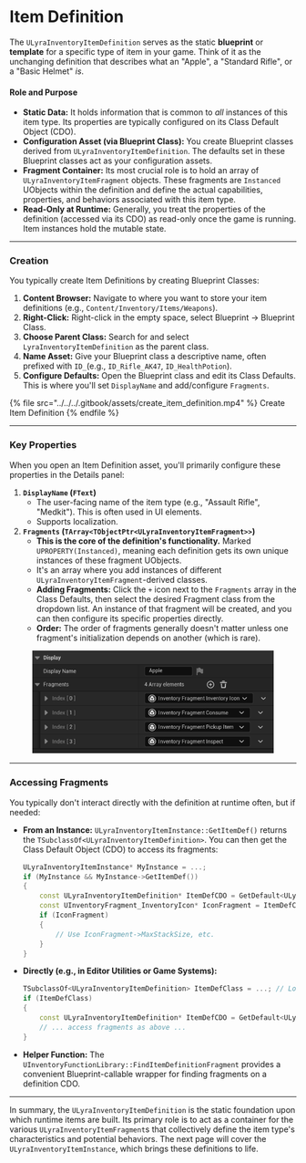 # Item Definition

The `ULyraInventoryItemDefinition` serves as the static **blueprint** or **template** for a specific type of item in your game. Think of it as the unchanging definition that describes what an "Apple", a "Standard Rifle", or a "Basic Helmet" _is_.

#### Role and Purpose

* **Static Data:** It holds information that is common to _all_ instances of this item type. Its properties are typically configured on its Class Default Object (CDO).
* **Configuration Asset (via Blueprint Class):** You create Blueprint classes derived from `ULyraInventoryItemDefinition`. The defaults set in these Blueprint classes act as your configuration assets.
* **Fragment Container:** Its most crucial role is to hold an array of `ULyraInventoryItemFragment` objects. These fragments are `Instanced` UObjects within the definition and define the actual capabilities, properties, and behaviors associated with this item type.
* **Read-Only at Runtime:** Generally, you treat the properties of the definition (accessed via its CDO) as read-only once the game is running. Item instances hold the mutable state.

***

### Creation

You typically create Item Definitions by creating Blueprint Classes:

1. **Content Browser:** Navigate to where you want to store your item definitions (e.g., `Content/Inventory/Items/Weapons`).
2. **Right-Click:** Right-click in the empty space, select Blueprint -> Blueprint Class.
3. **Choose Parent Class:** Search for and select `LyraInventoryItemDefinition` as the parent class.
4. **Name Asset:** Give your Blueprint class a descriptive name, often prefixed with `ID_`(e.g., `ID_Rifle_AK47`, `ID_HealthPotion`).
5. **Configure Defaults:** Open the Blueprint class and edit its Class Defaults. This is where you'll set `DisplayName` and add/configure `Fragments`.

{% file src="../../../.gitbook/assets/create_item_definition.mp4" %}
Create Item Definition
{% endfile %}

***

### Key Properties

When you open an Item Definition asset, you'll primarily configure these properties in the Details panel:

1. **`DisplayName` (`FText`)**
   * The user-facing name of the item type (e.g., "Assault Rifle", "Medkit"). This is often used in UI elements.
   * Supports localization.
2. **`Fragments` (`TArray<TObjectPtr<ULyraInventoryItemFragment>>`)**
   * **This is the core of the definition's functionality.** Marked `UPROPERTY(Instanced)`, meaning each definition gets its own unique instances of these fragment UObjects.
   * It's an array where you add instances of different `ULyraInventoryItemFragment`-derived classes.
   * **Adding Fragments:** Click the `+` icon next to the `Fragments` array in the Class Defaults, then select the desired Fragment class from the dropdown list. An instance of that fragment will be created, and you can then configure its specific properties directly.
   * **Order:** The order of fragments generally doesn't matter unless one fragment's initialization depends on another (which is rare).

<figure><img src="../../../.gitbook/assets/image (16) (1) (1).png" alt=""><figcaption></figcaption></figure>

***

### Accessing Fragments

You typically don't interact directly with the definition at runtime often, but if needed:

*   **From an Instance:** `ULyraInventoryItemInstance::GetItemDef()` returns the `TSubclassOf<ULyraInventoryItemDefinition>`. You can then get the Class Default Object (CDO) to access its fragments:

    ```cpp
    ULyraInventoryItemInstance* MyInstance = ...;
    if (MyInstance && MyInstance->GetItemDef())
    {
        const ULyraInventoryItemDefinition* ItemDefCDO = GetDefault<ULyraInventoryItemDefinition>(MyInstance->GetItemDef());
        const UInventoryFragment_InventoryIcon* IconFragment = ItemDefCDO->FindFragmentByClass<UInventoryFragment_InventoryIcon>();
        if (IconFragment)
        {
            // Use IconFragment->MaxStackSize, etc.
        }
    }
    ```
*   **Directly (e.g., in Editor Utilities or Game Systems):**

    ```cpp
    TSubclassOf<ULyraInventoryItemDefinition> ItemDefClass = ...; // Load class
    if (ItemDefClass)
    {
        const ULyraInventoryItemDefinition* ItemDefCDO = GetDefault<ULyraInventoryItemDefinition>(ItemDefClass);
        // ... access fragments as above ...
    }
    ```
* **Helper Function:** The `UInventoryFunctionLibrary::FindItemDefinitionFragment` provides a convenient Blueprint-callable wrapper for finding fragments on a definition CDO.

***

In summary, the `ULyraInventoryItemDefinition` is the static foundation upon which runtime items are built. Its primary role is to act as a container for the various `ULyraInventoryItemFragment`s that collectively define the item type's characteristics and potential behaviors. The next page will cover the `ULyraInventoryItemInstance`, which brings these definitions to life.
